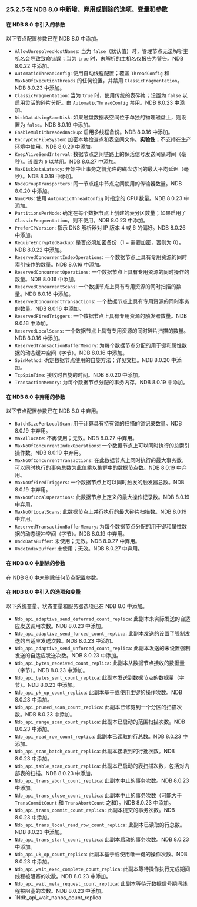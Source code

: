 ### 25.2.5 在 NDB 8.0 中新增、弃用或删除的选项、变量和参数

#### 在 NDB 8.0 中引入的参数

以下节点配置参数已在 NDB 8.0 中添加。

- `AllowUnresolvedHostNames`: 当为 `false`（默认值）时，管理节点无法解析主机名会导致致命错误；当为 `true` 时，未解析的主机名仅报告为警告。NDB 8.0.22 中添加。
- `AutomaticThreadConfig`: 使用自动线程配置；覆盖 `ThreadConfig` 和 `MaxNoOfExecutionThreads` 的任何设置，并禁用 `ClassicFragmentation`。NDB 8.0.23 中添加。
- `ClassicFragmentation`: 当为 `true` 时，使用传统的表碎片；设置为 `false` 以启用灵活的碎片分配。由 `AutomaticThreadConfig` 禁用。NDB 8.0.23 中添加。
- `DiskDataUsingSameDisk`: 如果磁盘数据表空间位于单独的物理磁盘上，则设置为 `false`。NDB 8.0.19 中添加。
- `EnableMultithreadedBackup`: 启用多线程备份。NDB 8.0.16 中添加。
- `EncryptedFileSystem`: 加密本地检查点和表空间文件。**实验性**；不支持在生产环境中使用。NDB 8.0.29 中添加。
- `KeepAliveSendInterval`: 数据节点之间链路上的保活信号发送间隔时间（毫秒）。设置为 `0` 以禁用。NDB 8.0.27 中添加。
- `MaxDiskDataLatency`: 开始中止事务之前允许的磁盘访问的最大平均延迟（毫秒）。NDB 8.0.19 中添加。
- `NodeGroupTransporters`: 同一节点组中节点之间使用的传输器数量。NDB 8.0.20 中添加。
- `NumCPUs`: 使用 `AutomaticThreadConfig` 时指定的 CPU 数量。NDB 8.0.23 中添加。
- `PartitionsPerNode`: 确定在每个数据节点上创建的表分区数量；如果启用了 `ClassicFragmentation`，则不使用。NDB 8.0.23 中添加。
- `PreferIPVersion`: 指示 DNS 解析器对 IP 版本 4 或 6 的偏好。NDB 8.0.26 中添加。
- `RequireEncryptedBackup`: 是否必须加密备份（1 = 需要加密，否则为 0）。NDB 8.0.22 中添加。
- `ReservedConcurrentIndexOperations`: 一个数据节点上具有专用资源的同时索引操作的数量。NDB 8.0.16 中添加。
- `ReservedConcurrentOperations`: 一个数据节点上具有专用资源的同时操作的数量。NDB 8.0.16 中添加。
- `ReservedConcurrentScans`: 一个数据节点上具有专用资源的同时扫描的数量。NDB 8.0.16 中添加。
- `ReservedConcurrentTransactions`: 一个数据节点上具有专用资源的同时事务的数量。NDB 8.0.16 中添加。
- `ReservedFiredTriggers`: 一个数据节点上具有专用资源的触发器数量。NDB 8.0.16 中添加。
- `ReservedLocalScans`: 一个数据节点上具有专用资源的同时碎片扫描的数量。NDB 8.0.16 中添加。
- `ReservedTransactionBufferMemory`: 为每个数据节点分配的用于键和属性数据的动态缓冲空间（字节）。NDB 8.0.16 中添加。
- `SpinMethod`: 确定数据节点使用的自旋方法；详见文档。NDB 8.0.20 中添加。
- `TcpSpinTime`: 接收时自旋的时间。NDB 8.0.20 中添加。
- `TransactionMemory`: 为每个数据节点分配的事务内存。NDB 8.0.19 中添加。

#### 在 NDB 8.0 中弃用的参数

以下节点配置参数已在 NDB 8.0 中弃用。

- `BatchSizePerLocalScan`: 用于计算具有持有锁的扫描的锁记录数量。NDB 8.0.19 中弃用。
- `MaxAllocate`: 不再使用；无效。NDB 8.0.27 中弃用。
- `MaxNoOfConcurrentIndexOperations`: 一个数据节点上可以同时执行的总索引操作数。NDB 8.0.19 中弃用。
- `MaxNoOfConcurrentTransactions`: 在此数据节点上同时执行的最大事务数，可以同时执行的事务总数为此值乘以集群中的数据节点数。NDB 8.0.19 中弃用。
- `MaxNoOfFiredTriggers`: 一个数据节点上可以同时触发的触发器总数。NDB 8.0.19 中弃用。
- `MaxNoOfLocalOperations`: 此数据节点上定义的最大操作记录数。NDB 8.0.19 中弃用。
- `MaxNoOfLocalScans`: 此数据节点上并行执行的最大碎片扫描数。NDB 8.0.19 中弃用。
- `ReservedTransactionBufferMemory`: 为每个数据节点分配的用于键和属性数据的动态缓冲空间（字节）。NDB 8.0.19 中弃用。
- `UndoDataBuffer`: 未使用；无效。NDB 8.0.27 中弃用。
- `UndoIndexBuffer`: 未使用；无效。NDB 8.0.27 中弃用。

#### 在 NDB 8.0 中删除的参数

在 NDB 8.0 中未删除任何节点配置参数。

#### 在 NDB 8.0 中引入的选项和变量

以下系统变量、状态变量和服务器选项已在 NDB 8.0 中添加。

- `Ndb_api_adaptive_send_deferred_count_replica`: 此副本未实际发送的自适应发送调用次数。NDB 8.0.23 中添加。
- `Ndb_api_adaptive_send_forced_count_replica`: 此副本发送的设置了强制发送的自适应发送次数。NDB 8.0.23 中添加。
- `Ndb_api_adaptive_send_unforced_count_replica`: 此副本发送的未设置强制发送的自适应发送次数。NDB 8.0.23 中添加。
- `Ndb_api_bytes_received_count_replica`: 此副本从数据节点接收的数据量（字节）。NDB 8.0.23 中添加。
- `Ndb_api_bytes_sent_count_replica`: 此副本发送到数据节点的数据量（字节）。NDB 8.0.23 中添加。
- `Ndb_api_pk_op_count_replica`: 此副本基于或使用主键的操作次数。NDB 8.0.23 中添加。
- `Ndb_api_pruned_scan_count_replica`: 此副本已修剪到一个分区的扫描次数。NDB 8.0.23 中添加。
- `Ndb_api_range_scan_count_replica`: 此副本已启动的范围扫描次数。NDB 8.0.23 中添加。
- `Ndb_api_read_row_count_replica`: 此副本已读取的行总数。NDB 8.0.23 中添加。
- `Ndb_api_scan_batch_count_replica`: 此副本接收到的行批次数。NDB 8.0.23 中添加。
- `Ndb_api_table_scan_count_replica`: 此副本已启动的表扫描次数，包括对内部表的扫描。NDB 8.0.23 中添加。
- `Ndb_api_trans_abort_count_replica`: 此副本中止的事务次数。NDB 8.0.23 中添加。
- `Ndb_api_trans_close_count_replica`: 此副本中止的事务次数（可能大于 `TransCommitCount` 和 `TransAbortCount` 之和）。NDB 8.0.23 中添加。
- `Ndb_api_trans_commit_count_replica`: 此副本提交的事务次数。NDB 8.0.23 中添加。
- `Ndb_api_trans_local_read_row_count_replica`: 此副本已读取的行总数。NDB 8.0.23 中添加。
- `Ndb_api_trans_start_count_replica`: 此副本启动的事务次数。NDB 8.0.23 中添加。
- `Ndb_api_uk_op_count_replica`: 此副本基于或使用唯一键的操作次数。NDB 8.0.23 中添加。
- `Ndb_api_wait_exec_complete_count_replica`: 此副本等待操作执行完成期间线程被阻塞的次数。NDB 8.0.23 中添加。
- `Ndb_api_wait_meta_request_count_replica`: 此副本等待元数据信号期间线程被阻塞的次数。NDB 8.0.23 中添加。
- `Ndb_api_wait_nanos_count_replica
